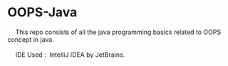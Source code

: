 # OOPS-Java
&emsp; This repo consists of all the java programming basics related to OOPS concept in java.
<br>
<br>
&emsp; IDE Used :&nbsp; IntelliJ IDEA by JetBrains.
